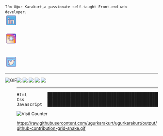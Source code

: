 <code>I'm Uğur Karakurt,a passionate self-taught Front-end web developer.</code>
<code><a align="right" href="https://www.linkedin.com/in/u%C4%9Fur-karakurt-8b77b6154/" target="_blank">
  <img alt="Uğur Karakurt | Instagram" width="40px" src="./icons/icons8-linkedin.svg"/>
</a></code>
<code><a align="right" href="https://www.instagram.com/ugurkarakurt7/" target="_blank">
  <img alt="Uğur Karakurt | Instagram" width="40px" src="./icons/icons8-instagram.svg"/>
</a></code>
<code>
<a align="right" href="https://twitter.com/ugurKarakurt_" target="_blank">
  <img alt="Uğur Karakurt | Twitter" width="40px" src="./icons/icons8-twitter.svg"/>
</a></code>
<hr />
<img align="left" alt="GIF" src="https://media.giphy.com/media/2vnGKHTRcuOTAkT2qA/giphy.gif" height="300" />
<code><img height="30" src="https://media.giphy.com/media/kH6CqYiquZawmU1HI6/giphy.gif"></code>
<code><img height="30" src="https://media.giphy.com/media/fsEaZldNC8A1PJ3mwp/giphy.gif"></code>
<code><img height="30" src="https://media.giphy.com/media/XAxylRMCdpbEWUAvr8/giphy.gif"></code>
<code><img height="30" src="https://media.giphy.com/media/ln7z2eWriiQAllfVcn/giphy.gif"></code>
<code><img height="30" src="https://media.giphy.com/media/eNAsjO55tPbgaor7ma/giphy.gif"></code>

<hr />

<!--START_SECTION:waka-->
<pre>
Html        █████████████████████████████████████████████████████████████▓▒░░░░░░░░  90.88 %
Css         ██████████████████████████████████████████████████████████████▓▓▒░░░░░░  91.01 %
Javascript  █████████████████████████████████████████████████████████▓▓▒░░░░░░░░░░░  85.75 %
</pre>

![Visit Counter](https://komarev.com/ghpvc/?username=ugurkarakurt-cs&color=brightgreen&style=flat&label=Profile+Views)


https://raw.githubusercontent.com/ugurkarakurt/ugurkarakurt/output/github-contribution-grid-snake.gif
